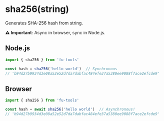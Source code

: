 # sha256(string)

Generates SHA-256 hash from string.

**⚠️ Important**: Async in browser, sync in Node.js.

## Node.js
```javascript
import { sha256 } from 'fu-tools'

const hash = sha256('hello world')  // Synchronous
// 'b94d27b9934d3e08a52e52d7da7dabfac484efe37a5380ee9088f7ace2efcde9'
```

## Browser
```javascript
import { sha256 } from 'fu-tools'

const hash = await sha256('hello world')  // Asynchronous!
// 'b94d27b9934d3e08a52e52d7da7dabfac484efe37a5380ee9088f7ace2efcde9'
```